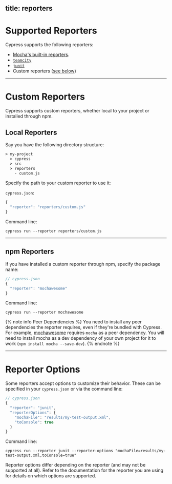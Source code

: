 title: reporters
---

# Supported Reporters

Cypress supports the following reporters:

* [Mocha's built-in reporters](https://mochajs.org/#reporters).
* [`teamcity`](https://github.com/cypress-io/mocha-teamcity-reporter)
* [`junit`](https://github.com/michaelleeallen/mocha-junit-reporter)
* Custom reporters ([see below](#section-custom-reporters))

***

# Custom Reporters

Cypress supports custom reporters, whether local to your project or installed through npm.

## Local Reporters

Say you have the following directory structure:

```txt
> my-project
  > cypress
  > src
  > reporters
    - custom.js
```

Specify the path to your custom reporter to use it:

`cypress.json`:

```javascript
{
  "reporter": "reporters/custom.js"
}
```

Command line:

```shell
cypress run --reporter reporters/custom.js
```

***

## npm Reporters

If you have installed a custom reporter through npm, specify the package name:

```javascript
// cypress.json
{
  "reporter": "mochawesome"
}
```

Command line:

```shell
cypress run --reporter mochawesome
```

{% note info Peer Dependencies %}
You need to install any peer dependencies the reporter requires, even if they're bundled with Cypress. For example, [mochawesome](https://github.com/adamgruber/mochawesome) requires `mocha` as a peer dependency. You will need to install mocha as a dev dependency of your own project for it to work (`npm install mocha --save-dev`).
{% endnote %}

***

# Reporter Options

Some reporters accept options to customize their behavior. These can be specified in your `cypress.json` or via the command line:

```javascript
// cypress.json
{
  "reporter": "junit",
  "reporterOptions": {
    "mochaFile": "results/my-test-output.xml",
    "toConsole": true
  }
}
```

Command line:

```shell
cypress run --reporter junit --reporter-options "mochaFile=results/my-test-output.xml,toConsole=true"
```

Reporter options differ depending on the reporter (and may not be supported at all). Refer to the documentation for the reporter you are using for details on which options are supported.
